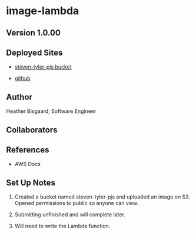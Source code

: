 # image-lambda

## Version 1.0.00

## Deployed Sites

- [steven-tyler-pjs bucket](https://s3.console.aws.amazon.com/s3/buckets/steven-tyler-pjs?region=us-east-2&tab=objects)

- [github](https://github.com/vbchomp/image-lambda)

## Author

Heather Bisgaard, Software Engineer

## Collaborators

## References

- AWS Docs

## Set Up Notes

1. Created a bucket named steven-tyler-pjs and uploaded an image on S3. Opened permissions to public so anyone can view.

2. Submitting unfinished and will complete later.

3. Will need to write the Lambda function.
